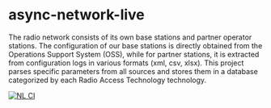# async-network-live

The radio network consists of its own base stations and partner operator stations. The configuration of our base stations is directly obtained from the Operations Support System (OSS), while for partner stations, it is extracted from configuration logs in various formats (xml, csv, xlsx). This project parses specific parameters from all sources and stores them in a database categorized by each Radio Access Technology technology.

[![NL CI](https://github.com/ram-alb/async-network-live/actions/workflows/ci.yml/badge.svg)](https://github.com/ram-alb/async-network-live/actions/workflows/ci.yml)